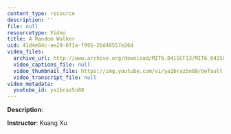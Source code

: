 ```yaml
---
content_type: resource
description: ''
file: null
resourcetype: Video
title: A Random Walker
uid: 41d4e84c-ae29-6f1a-f995-26d40557e26d
video_files:
  archive_url: http://www.archive.org/download/MIT6.041SCF13/MIT6_041SCF13_Ch1_Random_Walker_300k.mp4
  video_captions_file: null
  video_thumbnail_file: https://img.youtube.com/vi/ya1braz5n88/default.jpg
  video_transcript_file: null
video_metadata:
  youtube_id: ya1braz5n88
---
```


**Description**:

**Instructor**: Kuang Xu